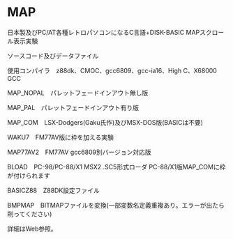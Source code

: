 # MAP
日本製及びPC/AT各種レトロパソコンになるC言語+DISK-BASIC MAPスクロール表示実験

ソースコード及びデータファイル

使用コンパイラ　z88dk、CMOC、gcc6809、gcc-ia16、High C、X68000 GCC

MAP_NOPAL　パレットフェードインアウト無し版

MAP_PAL　パレットフェードインアウト有り版

MAP_COM　LSX-Dodgers(Gaku氏作)及びMSX-DOS版(BASICは不要)

WAKU7　FM77AV版に枠を加える実験

MAP77AV2　FM77AV gcc6809別バージョン対応版

BLOAD　PC-98/PC-88/X1 MSX2 .SC5形式ローダ PC-88/X1版MAP_COMに枠が付けられます

BASICZ88　Z88DK設定ファイル

BMPMAP　BITMAPファイルを変換(一部変数名定義重複あり。エラーが出たら削ってください)

詳細はWeb参照。
